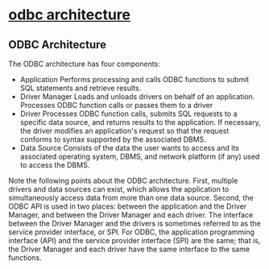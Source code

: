# **[odbc architecture](https://learn.microsoft.com/en-us/sql/odbc/reference/odbc-architecture?view=sql-server-ver16)**

## ODBC Architecture

The ODBC architecture has four components:

- Application Performs processing and calls ODBC functions to submit SQL statements and retrieve results.
- Driver Manager Loads and unloads drivers on behalf of an application. Processes ODBC function calls or passes them to a driver
- Driver Processes ODBC function calls, submits SQL requests to a specific data source, and returns results to the application. If necessary, the driver modifies an application's request so that the request conforms to syntax supported by the associated DBMS.
- Data Source Consists of the data the user wants to access and its associated operating system, DBMS, and network platform (if any) used to access the DBMS.

Note the following points about the ODBC architecture. First, multiple drivers and data sources can exist, which allows the application to simultaneously access data from more than one data source. Second, the ODBC API is used in two places: between the application and the Driver Manager, and between the Driver Manager and each driver. The interface between the Driver Manager and the drivers is sometimes referred to as the service provider interface, or SPI. For ODBC, the application programming interface (API) and the service provider interface (SPI) are the same; that is, the Driver Manager and each driver have the same interface to the same functions.
